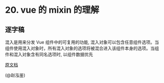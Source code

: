# 20. vue 的 mixin 的理解

## 逐字稿

混入是用来分发 Vue 组件中的可复用的功能, 混入对象可以包含任意组件选项。当组件使用混入对象时，所有混入对象的选项将被混合进入该组件本身的选项。当组件和混入对象含有同名选项时, 以组件数据优先

[原文档](http://fanyouf.gitee.io/interview/vue/12.html)

(@赵泓鉴)

